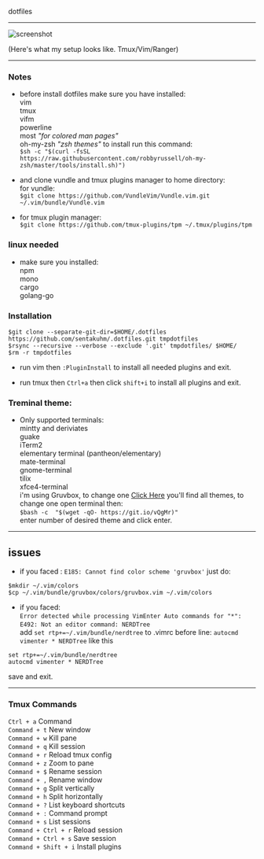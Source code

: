 dotfiles
***
![screenshot](https://github.com/sentakuhm/.dotfiles/blob/master/preview.png)

(Here's what my setup looks like. Tmux/Vim/Ranger)
***

### Notes
* before install dotfiles make sure you have installed:<br/>
vim<br/>
tmux<br/>
vifm<br/>
powerline<br/>
most *"for colored man pages"*<br/>
oh-my-zsh *"zsh themes"* to install run this command:<br/>
`$sh -c "$(curl -fsSL https://raw.githubusercontent.com/robbyrussell/oh-my-zsh/master/tools/install.sh)")`<br/>

* and clone vundle and tmux plugins manager to home directory:<br/>
for vundle:<br/>
`$git clone https://github.com/VundleVim/Vundle.vim.git ~/.vim/bundle/Vundle.vim`

* for tmux plugin manager:<br/>
`$git clone https://github.com/tmux-plugins/tpm ~/.tmux/plugins/tpm`

### linux needed

* make sure you installed:<br/>
npm<br/>
mono<br/>
cargo<br/>
golang-go<br/>

### Installation

```
$git clone --separate-git-dir=$HOME/.dotfiles https://github.com/sentakuhm/.dotfiles.git tmpdotfiles
$rsync --recursive --verbose --exclude '.git' tmpdotfiles/ $HOME/
$rm -r tmpdotfiles
```
* run vim then `:PluginInstall` to install all needed plugins and exit.

* run tmux then `Ctrl+a` then click `shift+i` to install all plugins and exit. 

### Treminal theme:
* Only supported terminals:<br/>
mintty and deriviates<br/>
guake<br/>
iTerm2<br/>
elementary terminal (pantheon/elementary)<br/>
mate-terminal<br/>
gnome-terminal<br/>
tilix<br/>
xfce4-terminal<br/>
i'm using Gruvbox, to change one [Click Here](https://mayccoll.github.io/Gogh/)
you'll find all themes, to change one open terminal then:<br/>
`$bash -c  "$(wget -qO- https://git.io/vQgMr)"`<br/>
enter number of desired theme and click enter.
***

## issues

* if you faced : `E185: Cannot find color scheme 'gruvbox'`
just do:
```
$mkdir ~/.vim/colors
$cp ~/.vim/bundle/gruvbox/colors/gruvbox.vim ~/.vim/colors
```

* if you faced:<br/>
`Error detected while processing VimEnter Auto commands for "*":`<br/>
`E492: Not an editor command: NERDTree`<br/>
add `set rtp+=~/.vim/bundle/nerdtree` to .vimrc before line: `autocmd vimenter * NERDTree` like this
```
set rtp+=~/.vim/bundle/nerdtree
autocmd vimenter * NERDTree
```
save and exit.
***

### Tmux Commands

`Ctrl + a`	Command<br/>
`Command + t`	New window<br/>
`Command + w`	Kill pane<br/>
`Command + q`	Kill session<br/>
`Command + r`	Reload tmux config<br/>
`Command + z`	Zoom to pane<br/>
`Command + $`	Rename session<br/>
`Command + ,`	Rename window<br/>
`Command + g`	Split vertically<br/>
`Command + h`	Split horizontally<br/>
`Command + ?`	List keyboard shortcuts<br/>
`Command + :`	Command prompt<br/>
`Command + s`	List sessions<br/>
`Command + Ctrl + r`	Reload session<br/>
`Command + Ctrl + s`	Save session<br/>
`Command + Shift + i`	Install plugins<br/>
